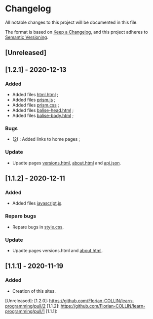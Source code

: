 # Changelog
All notable changes to this project will be documented in this file.

The format is based on [Keep a Changelog](https://keepachangelog.com/en/1.0.0/),
and this project adheres to [Semantic Versioning](https://semver.org/spec/v2.0.0.html).

## [Unreleased]
## [1.2.1] - 2020-12-13
### Added
- Added files [html.html](https://github.com/Florian-COLLIN/learn-programming/blob/docs/html.html) ;
- Added files [prism.js](https://github.com/Florian-COLLIN/learn-programming/blob/docs/prism.js) ;
- Added files [prism.css](https://github.com/Florian-COLLIN/learn-programming/blob/docs/prism.css) ;
- Added files [balise-head.html](https://github.com/Florian-COLLIN/learn-programming/blob/docs/balise-head.html) ;
- Added files [balise-body.html](https://github.com/Florian-COLLIN/learn-programming/blob/docs/balise-body.html) ;

### Bugs
- ([2](https://github.com/Florian-COLLIN/learn-programming/issues/2)) : Added links to home pages ;

### Update
- Upadte pages [versions.html](https://github.com/Florian-COLLIN/learn-programming/blob/docs/versions.html), [about.html](https://github.com/Florian-COLLIN/learn-programming/blob/docs/about.html) and [api.json](https://github.com/Florian-COLLIN/learn-programming/blob/docs/api.json).

## [1.1.2] - 2020-12-11
### Added
- Added files [javascript.js](https://github.com/Florian-COLLIN/learn-programming/blob/docs/javascript.js).

### Repare bugs
- Repare bugs in [style.css](https://github.com/Florian-COLLIN/learn-programming/blob/docs/style.css).

### Update
- Upadte pages versions.html and [about.html](https://github.com/Florian-COLLIN/learn-programming/blob/docs/about.html).

## [1.1.1] - 2020-11-19
### Added
- Creation of this sites.

[Unreleased]:
[1.2.0]: https://github.com/Florian-COLLIN/learn-programming/pull/2
[1.1.2]: https://github.com/Florian-COLLIN/learn-programming/pull/1
[1.1.1]: 
